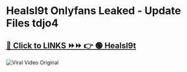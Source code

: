 
 # Healsl9t Onlyfans Leaked - Update Files tdjo4

## <h2><a href="https://clipsfans.com/Healsl9t&ref=git">🔗 Click to LINKS ⏩⏩ 👉 🟢 Healsl9t </a></h2>

<a href="https://clipsfans.com/Healsl9t&ref=git" rel="nofollow" data-target="animated-image.originalLink"><img src="https://i.ibb.co.com/xMMVF88/686577567.gif" alt="Viral Video Original" style="max-width: 100%; display: inline-block;" data-target="animated-image.originalImage"></a>

